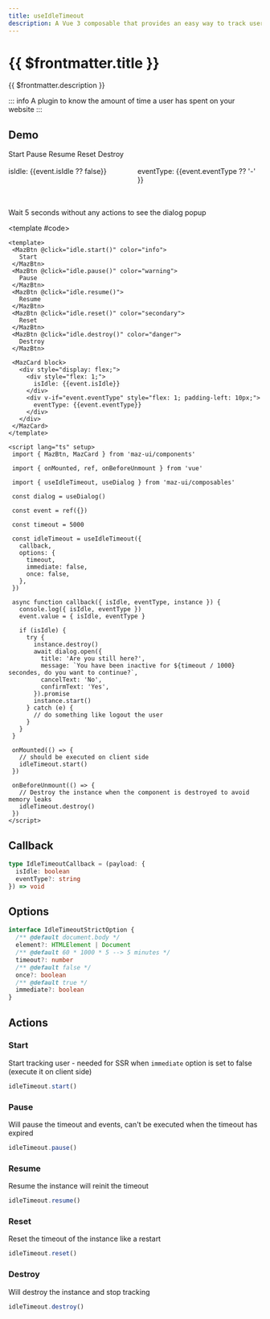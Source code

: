 ```yaml
---
title: useIdleTimeout
description: A Vue 3 composable that provides an easy way to track user inactivity on your website and execute a callback function when the user becomes idle.
---
```


# {{ $frontmatter.title }}

{{ $frontmatter.description }}

::: info
A plugin to know the amount of time a user has spent on your website
:::

## Demo

<ComponentDemo>
  <div class="flex items-start gap-05 items-center flex-wrap">
    <MazBtn @click="idleTimeout.start()" color="info">
      Start
    </MazBtn>
    <MazBtn @click="idleTimeout.pause()" color="warning">
      Pause
    </MazBtn>
    <MazBtn @click="idleTimeout.resume()">
      Resume
    </MazBtn>
    <MazBtn @click="idleTimeout.reset()" color="secondary">
      Reset
    </MazBtn>
    <MazBtn @click="idleTimeout.destroy()" color="danger">
      Destroy
    </MazBtn>
  </div>

  <br />

  <MazCard block>
    <div style="display: flex;">
      <div style="flex: 1;">isIdle: {{event.isIdle ?? false}}</div>
      <div v-if="event.eventType" style="flex: 1; padding-left: 10px;">eventType: {{event.eventType ?? '-' }}</div>
    </div>
  </MazCard>

  <br />
  <br />

  <p class="maz-text-warning">Wait 5 seconds without any actions to see the dialog popup</p>

  <template #code>

   ```vue
  <template>
    <MazBtn @click="idle.start()" color="info">
      Start
    </MazBtn>
    <MazBtn @click="idle.pause()" color="warning">
      Pause
    </MazBtn>
    <MazBtn @click="idle.resume()">
      Resume
    </MazBtn>
    <MazBtn @click="idle.reset()" color="secondary">
      Reset
    </MazBtn>
    <MazBtn @click="idle.destroy()" color="danger">
      Destroy
    </MazBtn>

    <MazCard block>
      <div style="display: flex;">
        <div style="flex: 1;">
          isIdle: {{event.isIdle}}
        </div>
        <div v-if="event.eventType" style="flex: 1; padding-left: 10px;">
          eventType: {{event.eventType}}
        </div>
      </div>
    </MazCard>
  </template>

  <script lang="ts" setup>
    import { MazBtn, MazCard } from 'maz-ui/components'

    import { onMounted, ref, onBeforeUnmount } from 'vue'

    import { useIdleTimeout, useDialog } from 'maz-ui/composables'

    const dialog = useDialog()

    const event = ref({})

    const timeout = 5000

    const idleTimeout = useIdleTimeout({
      callback,
      options: {
        timeout,
        immediate: false,
        once: false,
      },
    })

    async function callback({ isIdle, eventType, instance }) {
      console.log({ isIdle, eventType })
      event.value = { isIdle, eventType }

      if (isIdle) {
        try {
          instance.destroy()
          await dialog.open({
            title: 'Are you still here?',
            message: `You have been inactive for ${timeout / 1000} secondes, do you want to continue?`,
            cancelText: 'No',
            confirmText: 'Yes',
          }).promise
          instance.start()
        } catch (e) {
          // do something like logout the user
        }
      }
    }

    onMounted(() => {
      // should be executed on client side
      idleTimeout.start()
    })

    onBeforeUnmount(() => {
      // Destroy the instance when the component is destroyed to avoid memory leaks
      idleTimeout.destroy()
    })
  </script>
  ```

  </template>
</ComponentDemo>

<script lang="ts" setup>
  import { onMounted, ref, onBeforeUnmount } from 'vue'

  import { useIdleTimeout, useDialog } from 'maz-ui/src/composables/index'

  const dialog = useDialog()

  const event = ref({})

  const timeout = 5000

  const idleTimeout = useIdleTimeout({
    callback,
    options: {
      timeout,
      immediate: false,
      once: false,
    },
  })

  async function callback({ isIdle, eventType, instance }) {
    console.log({ isIdle, eventType })
    event.value = { isIdle, eventType }

    if (isIdle) {
      try {
        instance.destroy()
        await dialog.open({
          title: 'Are you still here?',
          message: `You have been inactive for ${timeout / 1000} secondes, do you want to continue?`,
          data: {
            cancelText: 'No',
            confirmText: 'Yes',
          }
        }).promise
        instance.start()
      } catch (e) {
        instance.destroy()
      }
    }
  }

  onMounted(() => {
    // should be executed on client
    idleTimeout.start()
  })

  onBeforeUnmount(() => {
    idleTimeout.destroy()
  })
</script>

## Callback

```ts
type IdleTimeoutCallback = (payload: {
  isIdle: boolean
  eventType?: string
}) => void
```

## Options

```ts
interface IdleTimeoutStrictOption {
  /** @default document.body */
  element?: HTMLElement | Document
  /** @default 60 * 1000 * 5 --> 5 minutes */
  timeout?: number
  /** @default false */
  once?: boolean
  /** @default true */
  immediate?: boolean
}
```

## Actions

### Start

Start tracking user - needed for SSR when `immediate` option is set to false (execute it on client side)

```ts
idleTimeout.start()
```

### Pause

Will pause the timeout and events, can't be executed when the timeout has expired

```ts
idleTimeout.pause()
```

### Resume

Resume the instance will reinit the timeout

```ts
idleTimeout.resume()
```

### Reset

Reset the timeout of the instance like a restart

```ts
idleTimeout.reset()
```

### Destroy

Will destroy the instance and stop tracking

```ts
idleTimeout.destroy()
```
